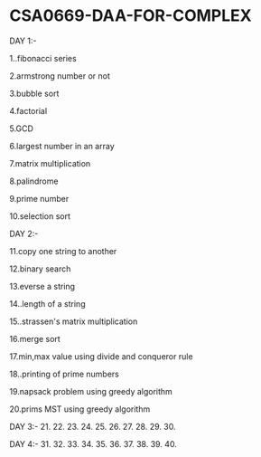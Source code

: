 # CSA0669-DAA-FOR-COMPLEX
DAY 1:-

1..fibonacci series

2.armstrong number or not

3.bubble sort

4.factorial

5.GCD

6.largest number in an array

7.matrix multiplication

8.palindrome

9.prime number

10.selection sort


DAY 2:-

11.copy one string to another

12.binary search

13.everse a string

14..length of a string

15..strassen's matrix multiplication

16.merge sort

17.min,max value using divide and conqueror rule

18..printing of prime numbers

19.napsack problem using greedy algorithm

20.prims MST using greedy algorithm

DAY 3:-
21.
22.
23.
24.
25.
26.
27.
28.
29.
30.

DAY 4:-
31.
32.
33.
34.
35.
36.
37.
38.
39.
40.
